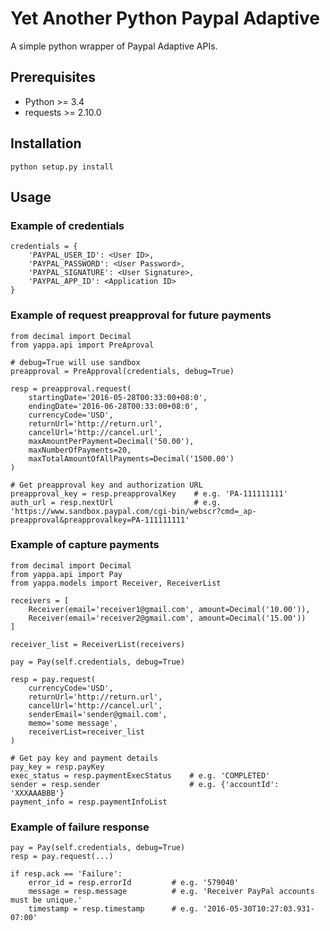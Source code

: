 # Yet Another Python Paypal Adaptive 

A simple python wrapper of Paypal Adaptive APIs.


## Prerequisites

- Python >= 3.4
- requests >= 2.10.0

## Installation
```
python setup.py install
```

## Usage

### Example of credentials
```
credentials = {
    'PAYPAL_USER_ID': <User ID>,
    'PAYPAL_PASSWORD': <User Password>,
    'PAYPAL_SIGNATURE': <User Signature>,
    'PAYPAL_APP_ID': <Application ID>
}
```

### Example of request preapproval for future payments
```
from decimal import Decimal
from yappa.api import PreAproval

# debug=True will use sandbox
preapproval = PreApproval(credentials, debug=True)

resp = preapproval.request(
    startingDate='2016-05-28T00:33:00+08:0',
    endingDate='2016-06-28T00:33:00+08:0',
    currencyCode='USD',
    returnUrl='http://return.url',
    cancelUrl='http://cancel.url',
    maxAmountPerPayment=Decimal('50.00'),
    maxNumberOfPayments=20,
    maxTotalAmountOfAllPayments=Decimal('1500.00')
)

# Get preapproval key and authorization URL
preapproval_key = resp.preapprovalKey    # e.g. 'PA-111111111'
auth_url = resp.nextUrl                  # e.g. 'https://www.sandbox.paypal.com/cgi-bin/webscr?cmd=_ap-preapproval&preapprovalkey=PA-111111111'
```

### Example of capture payments
```
from decimal import Decimal
from yappa.api import Pay
from yappa.models import Receiver, ReceiverList

receivers = [
    Receiver(email='receiver1@gmail.com', amount=Decimal('10.00')),
    Receiver(email='receiver2@gmail.com', amount=Decimal('15.00'))
]
    
receiver_list = ReceiverList(receivers)

pay = Pay(self.credentials, debug=True)

resp = pay.request(
    currencyCode='USD',
    returnUrl='http://return.url',
    cancelUrl='http://cancel.url',
    senderEmail='sender@gmail.com',
    memo='some message',
    receiverList=receiver_list
)

# Get pay key and payment details
pay_key = resp.payKey
exec_status = resp.paymentExecStatus    # e.g. 'COMPLETED'
sender = resp.sender                    # e.g. {'accountId': 'XXXAAABBB'}
payment_info = resp.paymentInfoList
```

### Example of failure response
```
pay = Pay(self.credentials, debug=True)
resp = pay.request(...)

if resp.ack == 'Failure':
    error_id = resp.errorId         # e.g. '579040'
    message = resp.message          # e.g. 'Receiver PayPal accounts must be unique.'
    timestamp = resp.timestamp      # e.g. '2016-05-30T10:27:03.931-07:00'
```